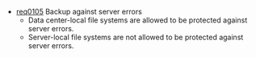 * [req0105](https://github.com/DomainDrivenArchitecture/ddaRequery/blob/master/en/requirements/req0105.md) Backup against server errors
	* Data center-local file systems are allowed to be protected against server errors.
	* Server-local file systems are not allowed to be protected against server errors.
